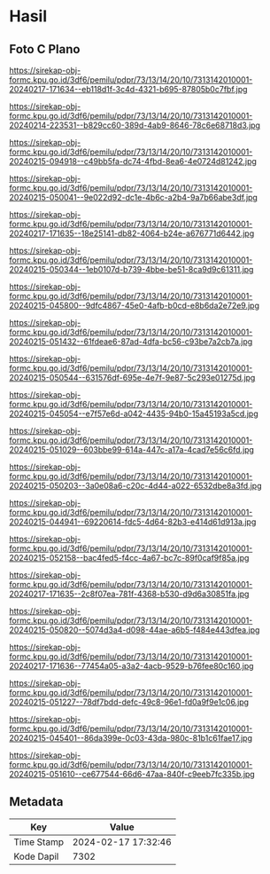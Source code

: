 # Hasil

## Foto C Plano

https://sirekap-obj-formc.kpu.go.id/3df6/pemilu/pdpr/73/13/14/20/10/7313142010001-20240217-171634--eb118d1f-3c4d-4321-b695-87805b0c7fbf.jpg

https://sirekap-obj-formc.kpu.go.id/3df6/pemilu/pdpr/73/13/14/20/10/7313142010001-20240214-223531--b829cc60-389d-4ab9-8646-78c6e68718d3.jpg

https://sirekap-obj-formc.kpu.go.id/3df6/pemilu/pdpr/73/13/14/20/10/7313142010001-20240215-094918--c49bb5fa-dc74-4fbd-8ea6-4e0724d81242.jpg

https://sirekap-obj-formc.kpu.go.id/3df6/pemilu/pdpr/73/13/14/20/10/7313142010001-20240215-050041--9e022d92-dc1e-4b6c-a2b4-9a7b66abe3df.jpg

https://sirekap-obj-formc.kpu.go.id/3df6/pemilu/pdpr/73/13/14/20/10/7313142010001-20240217-171635--18e25141-db82-4064-b24e-a676771d6442.jpg

https://sirekap-obj-formc.kpu.go.id/3df6/pemilu/pdpr/73/13/14/20/10/7313142010001-20240215-050344--1eb0107d-b739-4bbe-be51-8ca9d9c61311.jpg

https://sirekap-obj-formc.kpu.go.id/3df6/pemilu/pdpr/73/13/14/20/10/7313142010001-20240215-045800--9dfc4867-45e0-4afb-b0cd-e8b6da2e72e9.jpg

https://sirekap-obj-formc.kpu.go.id/3df6/pemilu/pdpr/73/13/14/20/10/7313142010001-20240215-051432--61fdeae6-87ad-4dfa-bc56-c93be7a2cb7a.jpg

https://sirekap-obj-formc.kpu.go.id/3df6/pemilu/pdpr/73/13/14/20/10/7313142010001-20240215-050544--631576df-695e-4e7f-9e87-5c293e01275d.jpg

https://sirekap-obj-formc.kpu.go.id/3df6/pemilu/pdpr/73/13/14/20/10/7313142010001-20240215-045054--e7f57e6d-a042-4435-94b0-15a45193a5cd.jpg

https://sirekap-obj-formc.kpu.go.id/3df6/pemilu/pdpr/73/13/14/20/10/7313142010001-20240215-051029--603bbe99-614a-447c-a17a-4cad7e56c6fd.jpg

https://sirekap-obj-formc.kpu.go.id/3df6/pemilu/pdpr/73/13/14/20/10/7313142010001-20240215-050203--3a0e08a6-c20c-4d44-a022-6532dbe8a3fd.jpg

https://sirekap-obj-formc.kpu.go.id/3df6/pemilu/pdpr/73/13/14/20/10/7313142010001-20240215-044941--69220614-fdc5-4d64-82b3-e414d61d913a.jpg

https://sirekap-obj-formc.kpu.go.id/3df6/pemilu/pdpr/73/13/14/20/10/7313142010001-20240215-052158--bac4fed5-f4cc-4a67-bc7c-89f0caf9f85a.jpg

https://sirekap-obj-formc.kpu.go.id/3df6/pemilu/pdpr/73/13/14/20/10/7313142010001-20240217-171635--2c8f07ea-781f-4368-b530-d9d6a30851fa.jpg

https://sirekap-obj-formc.kpu.go.id/3df6/pemilu/pdpr/73/13/14/20/10/7313142010001-20240215-050820--5074d3a4-d098-44ae-a6b5-f484e443dfea.jpg

https://sirekap-obj-formc.kpu.go.id/3df6/pemilu/pdpr/73/13/14/20/10/7313142010001-20240217-171636--77454a05-a3a2-4acb-9529-b76fee80c160.jpg

https://sirekap-obj-formc.kpu.go.id/3df6/pemilu/pdpr/73/13/14/20/10/7313142010001-20240215-051227--78df7bdd-defc-49c8-96e1-fd0a9f9e1c06.jpg

https://sirekap-obj-formc.kpu.go.id/3df6/pemilu/pdpr/73/13/14/20/10/7313142010001-20240215-045401--86da399e-0c03-43da-980c-81b1c61fae17.jpg

https://sirekap-obj-formc.kpu.go.id/3df6/pemilu/pdpr/73/13/14/20/10/7313142010001-20240215-051610--ce677544-66d6-47aa-840f-c9eeb7fc335b.jpg


## Metadata

| Key        | Value               |
| ---------- | ------------------- |
| Time Stamp | 2024-02-17 17:32:46 |
| Kode Dapil | 7302                |



